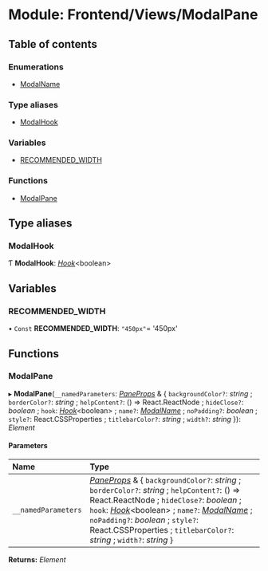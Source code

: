 # Module: Frontend/Views/ModalPane

## Table of contents

### Enumerations

- [ModalName](../enums/frontend_views_modalpane.modalname.md)

### Type aliases

- [ModalHook](frontend_views_modalpane.md#modalhook)

### Variables

- [RECOMMENDED_WIDTH](frontend_views_modalpane.md#recommended_width)

### Functions

- [ModalPane](frontend_views_modalpane.md#modalpane)

## Type aliases

### ModalHook

Ƭ **ModalHook**: [_Hook_](_types_global_globaltypes.md#hook)<boolean\>

## Variables

### RECOMMENDED_WIDTH

• `Const` **RECOMMENDED_WIDTH**: `"450px"`= '450px'

## Functions

### ModalPane

▸ **ModalPane**(`__namedParameters`: [_PaneProps_](frontend_components_gamewindowcomponents.md#paneprops) & { `backgroundColor?`: _string_ ; `borderColor?`: _string_ ; `helpContent?`: () => React.ReactNode ; `hideClose?`: _boolean_ ; `hook`: [_Hook_](_types_global_globaltypes.md#hook)<boolean\> ; `name?`: [_ModalName_](../enums/frontend_views_modalpane.modalname.md) ; `noPadding?`: _boolean_ ; `style?`: React.CSSProperties ; `titlebarColor?`: _string_ ; `width?`: _string_ }): _Element_

#### Parameters

| Name                | Type                                                                                                                                                                                                                                                                                                                                                                                                                                                      |
| :------------------ | :-------------------------------------------------------------------------------------------------------------------------------------------------------------------------------------------------------------------------------------------------------------------------------------------------------------------------------------------------------------------------------------------------------------------------------------------------------- |
| `__namedParameters` | [_PaneProps_](frontend_components_gamewindowcomponents.md#paneprops) & { `backgroundColor?`: _string_ ; `borderColor?`: _string_ ; `helpContent?`: () => React.ReactNode ; `hideClose?`: _boolean_ ; `hook`: [_Hook_](_types_global_globaltypes.md#hook)<boolean\> ; `name?`: [_ModalName_](../enums/frontend_views_modalpane.modalname.md) ; `noPadding?`: _boolean_ ; `style?`: React.CSSProperties ; `titlebarColor?`: _string_ ; `width?`: _string_ } |

**Returns:** _Element_
